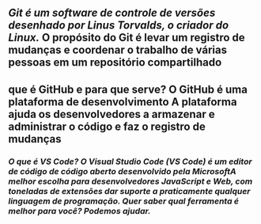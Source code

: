## _Git é um software de controle de versões desenhado por Linus Torvalds, o criador do Linux._ **O propósito do Git é levar um registro de mudanças e coordenar o trabalho de várias pessoas em um repositório compartilhado**


## **que é GitHub e para que serve? O GitHub é uma plataforma de desenvolvimento  A plataforma ajuda os desenvolvedores a armazenar e administrar o código e faz o registro de mudanças**



###  _O que é VS Code? O Visual Studio Code (VS Code) é um editor de código de código aberto desenvolvido pela MicrosoftA melhor escolha para desenvolvedores JavaScript e Web, com toneladas de extensões dar suporte a praticamente qualquer linguagem de programação. Quer saber qual ferramenta é melhor para você? Podemos ajudar._

